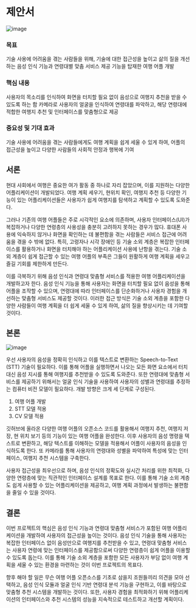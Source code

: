 # 제안서

![image](https://github.com/user-attachments/assets/53bde2e8-e6af-451e-b807-07a45cccdf05)
### 목표
기술 사용에 어려움을 겪는 사람들을 위해, 기술에 대한 접근성을 높이고 삶의 질을 개선하는 음성 인식 기능과 연령대별 맞춤 서비스 제공 기능을 탑재한 여행 어플 개발
### 핵심 내용
사용자의 목소리를 인식하여 화면을 터치할 필요 없이 음성으로 여행지 추천을 받을 수 있도록 하는 함
카메라로 사용자의 얼굴을 인식하여 연령대를 파악하고, 해당 연령대에 적합한 여행지 추천 및 인터페이스를 맞춤형으로 제공
### 중요성 및 기대 효과
기술 사용에 어려움을 겪는 사람들에게도 여행 계획을 쉽게 세울 수 있게 하여, 어플의 접근성을 높이고 다양한 사람들의 사회적 안정과 행복에 기여


## 서론  
 현대 사회에서 여행은 중요한 여가 활동 중 하나로 자리 잡았으며, 이를 지원하는 다양한 어플리케이션이 개발되었다. 여행 계획 세우기, 현위치 확인, 여행지 추천 등 다양한 기능이 있는 어플리케이션들은 사용자가 쉽게 여행지를 탐색하고 계획할 수 있도록 도와준다.
 
 그러나 기존의 여행 어플들은 주로 시각적인 요소에 의존하며, 사용자 인터페이스(UI)가 복잡하거나 다양한 연령층의 사용성을 충분히 고려하지 못하는 경우가 많다. 휴대폰 사용에 익숙하지 않거나 화면을 확인하는 데 불편함을 겪는 사람들은 서비스 접근에 어려움을 겪을 수 밖에 없다. 특히, 고령자나 시각 장애인 등 기술 소외 계층은 복잡한 인터페이스를 활용하거나 화면을 터치해야 하는 어플리케이션 사용에 난항을 겪는다. 기술 소외 계층이 쉽게 접근할 수 있는 여행 어플의 부족은 그들이 원활하게 여행 계획을 세우고 즐길 기회를 제한하게 만든다.
 
 이를 극복하기 위해 음성 인식과 연령대 맞춤형 서비스를 적용한 여행 어플리케이션을 개발하고자 한다. 음성 인식 기능을 통해 사용자는 화면을 터치할 필요 없이 음성을 통해 어플을 조작할 수 있으며, 연령대에 따라 인터페이스를 단순화하거나 사용자 경험을 개선하는 맞춤형 서비스도 제공할 것이다. 이러한 접근 방식은 기술 소외 계층을 포함한 다양한 사람들이 여행 계획을 더 쉽게 세울 수 있게 하여, 삶의 질을 향상시키는 데 기여할 것이다.

## 본론  
![image](https://github.com/user-attachments/assets/53bde2e8-e6af-451e-b807-07a45cccdf05)

 우선 사용자의 음성을 정확히 인식하고 이를 텍스트로 변환하는 Speech-to-Text (STT) 기술이 필요하다. 이를 통해 어플을 실행하면서 나오는 모든 화면 요소에서 터치 대신 음성 지시를 통해 여행지를 추천받을 수 있도록 도와준다. 또한 연령대에 맞춤형 서비스를 제공하기 위해서는 얼굴 인식 기술을 사용하여 사용자의 성별과 연령대를 추정하는 컴퓨터 비전 모델이 필요하다.
개발 방향은 크게 세 단계로 구성된다.

 1) 여행 어플 개발
 2) STT 모델 적용
 3) CV 모델 적용

 깃허브에 올라온 다양한 여행 어플의 오픈소스 코드를 활용해서 여행지 추천, 여행지 저장, 현 위치 보기 등의 기능이 있는 여행 어플을 완성한다. 이후 사용자의 음성 명령을 텍스트로 변환하고, 해당 텍스트를 이해하는 모델을 적용해서 어플이 사용자의 음성을 인식하도록 한다. 또 카메라를 통해 사용자의 연령대와 성별을 파악하여 특성에 맞는 인터페이스, 여행지 추천 시스템을 구축한다.
 
 사용자 접근성을 최우선으로 하며, 음성 인식의 정확도와 실시간 처리를 위한 최적화, 다양한 연령층에 맞는 직관적인 인터페이스 설계를 목표로 한다. 이를 통해 기술 소외 계층도 쉽게 사용할 수 있는 어플리케이션을 제공하고, 여행 계획 과정에서 발생하는 불편함을 줄일 수 있을 것이다.


## 결론  
이번 프로젝트의 핵심은 음성 인식 기능과 연령대 맞춤형 서비스가 포함된 여행 어플리케이션을 개발하여 사용자의 접근성을 높이는 것이다. 음성 인식 기술을 통해 사용자는 복잡한 인터페이스 없이 음성만으로 여행지를 추천받을 수 있고, 연령대 맞춤형 서비스는 사용자 연령에 맞는 인터페이스를 제공함으로써 다양한 연령층이 쉽게 어플을 이용할 수 있도록 돕는다. 이를 통해 기술 소외 계층을 포함한 모든 사용자가 부담 없이 여행 계획을 세울 수 있는 환경을 마련하는 것이 이번 프로젝트의 목표다.

향후 해야 할 일은 무슨 여행 어플 오픈소스를 기초로 삼을지 조원들끼리 의견을 모아 선택하고, 음성 인식 모듈과 얼굴 인식 기반 연령대 분석 기능을 구현하고, 이를 바탕으로 맞춤형 추천 시스템을 개발하는 것이다. 또한, 사용자 경험을 최적화하기 위해 어플리케이션의 인터페이스와 추천 시스템의 성능을 지속적으로 테스트하고 개선할 계획이다.
